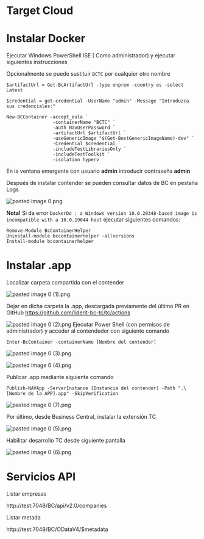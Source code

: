 # Target Cloud
# Instalar Docker
Ejecutar Windows PowerShell ISE ( Como administrador) y ejecutar siguientes instrucciones

Opcionalmente se puede sustituir ```BCTC``` por cualquier otro nombre
```
$artifactUrl = Get-BcArtifactUrl -type onprem -country es -select Latest 

$credential = get-credential -UserName "admin" -Message "Introduzca sus credenciales:"

New-BCContainer -accept_eula `
                 -containerName "BCTC" `
                 -auth NavUserPassword `
                 -artifactUrl $artifactUrl `
                 -useGenericImage "$(Get-BestGenericImageName)-dev" `
                 -Credential $credential `
                 -includeTestLibrariesOnly `
                 -includeTestToolkit `
                 -isolation hyperv                  
```
En la ventana emergente con usuario **admin** introducir contraseña **admin**

Después de instalar contender se pueden consultar datos de BC en pestaña Logs

![pasted image 0.png](/.attachments/pasted%20image%200-f3913d68-8182-4e0a-988f-cd895af8eb83.png)

**Nota!**
Si da error ```DockerDo : a Windows version 10.0.20348-based image is incompatible with a 10.0.19044 host``` ejecutar siguientes comandos:

```
Remove-Module BcContainerHelper 
Uninstall-module bccontainerHelper -allversions 
Install-module bccontainerhelper
```

# Instalar .app
Localizar carpeta compartida con el contender

![pasted image 0 (1).png](/.attachments/pasted%20image%200%20(1)-4e765738-8001-417b-bb34-7308de3c8dd3.png)

Dejar en dicha carpeta la .app, descargada previamente del último PR en GitHub https://github.com/liderit-bc-tc/tc/actions

![pasted image 0 (2).png](/.attachments/pasted%20image%200%20(2)-c64116e5-ecd7-475e-b6c2-d71a7fcb829a.png)
Ejecutar Power Shell (con permisos de administrador) y acceder al contendedor con siguiente comando
```
Enter-BcContainer -containerName [Nombre del contender]
```
![pasted image 0 (3).png](/.attachments/pasted%20image%200%20(3)-49b36d28-ef82-42c3-a865-deb5a432b3a7.png)

![pasted image 0 (4).png](/.attachments/pasted%20image%200%20(4)-f6c25eb6-376a-4629-ba83-84abb2de3b8e.png)

Publicar .app mediante siguiente comando
```
Publish-NAVApp -ServerInstance [Instancia del contender] -Path ".\[Nombre de la APP].app" -SkipVerification
```
![pasted image 0 (7).png](/.attachments/pasted%20image%200%20(7)-d5b35d90-1eab-452e-acf5-84f789a4635a.png)

Por último, desde Business Central, instalar la extensión TC

![pasted image 0 (5).png](/.attachments/pasted%20image%200%20(5)-a5de8a51-4b78-45a9-afa4-c5305d77a656.png)

Habilitar desarrollo TC desde siguiente pantalla

![pasted image 0 (6).png](/.attachments/pasted%20image%200%20(6)-1338987d-5be7-4a25-a602-5209958b0560.png)

# Servicios API

Listar empresas

http://test:7048/BC/api/v2.0/companies

Listar metada

http://test:7048/BC/ODataV4/$metadata
